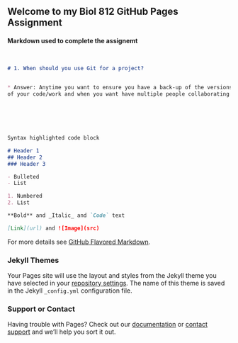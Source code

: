 ## Welcome to my Biol 812 GitHub Pages Assignment


#### Markdown used to complete the assignemt


```markdown


# 1. When should you use Git for a project?
 

* Answer: Anytime you want to ensure you have a back-up of the versions 
of your code/work and when you want have multiple people collaborating on a project.






Syntax highlighted code block

# Header 1
## Header 2
### Header 3

- Bulleted
- List

1. Numbered
2. List

**Bold** and _Italic_ and `Code` text

[Link](url) and ![Image](src)
```

For more details see [GitHub Flavored Markdown](https://guides.github.com/features/mastering-markdown/).

### Jekyll Themes

Your Pages site will use the layout and styles from the Jekyll theme you have selected in your [repository settings](https://github.com/kevinmcdermott062/bio812/settings). The name of this theme is saved in the Jekyll `_config.yml` configuration file.

### Support or Contact

Having trouble with Pages? Check out our [documentation](https://help.github.com/categories/github-pages-basics/) or [contact support](https://github.com/contact) and we’ll help you sort it out.
